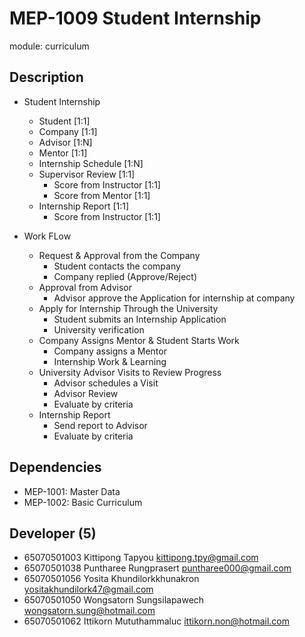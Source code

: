 # MEP-1009 Student Internship

module: curriculum

## Description

- Student Internship
    - Student [1:1]
    - Company [1:1]
    - Advisor [1:N]
    - Mentor [1:1]
    - Internship Schedule [1:N]
    - Supervisor Review [1:1]
        - Score from Instructor [1:1]
        - Score from Mentor [1:1]
    - Internship Report [1:1]
        - Score from Instructor [1:1]
        
- Work FLow
    - Request & Approval from the Company
        - Student contacts the company
        - Company replied (Approve/Reject)
    - Approval from Advisor
        - Advisor approve the Application for internship at company
    - Apply for Internship Through the University
        - Student submits an Internship Application
        - University verification
    - Company Assigns Mentor & Student Starts Work
        - Company assigns a Mentor
        - Internship Work & Learning
    - University Advisor Visits to Review Progress
        - Advisor schedules a Visit
        - Advisor Review
        - Evaluate by criteria
    - Internship Report
        - Send report to Advisor
        - Evaluate by criteria
## Dependencies

- MEP-1001: Master Data
- MEP-1002: Basic Curriculum

## Developer (5)

- 65070501003 Kittipong Tapyou kittipong.tpy@gmail.com
- 65070501038 Puntharee Rungprasert puntharee000@gmail.com
- 65070501056 Yosita Khundilorkkhunakron yositakhundilork47@gmail.com
- 65070501050 Wongsatorn Sungsilapawech wongsatorn.sung@hotmail.com
- 65070501062 Ittikorn Mututhammaluc ittikorn.non@hotmail.com
